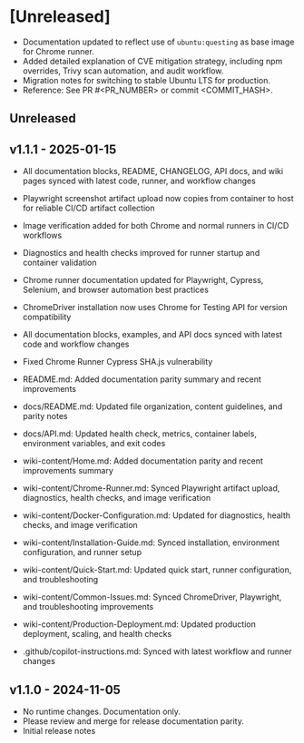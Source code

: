 # [Unreleased]
- Documentation updated to reflect use of `ubuntu:questing` as base image for Chrome runner.
- Added detailed explanation of CVE mitigation strategy, including npm overrides, Trivy scan automation, and audit workflow.
- Migration notes for switching to stable Ubuntu LTS for production.
- Reference: See PR #<PR_NUMBER> or commit <COMMIT_HASH>.
## Unreleased

## v1.1.1 - 2025-01-15

 - All documentation blocks, README, CHANGELOG, API docs, and wiki pages synced with latest code, runner, and workflow changes
 - Playwright screenshot artifact upload now copies from container to host for reliable CI/CD artifact collection
 - Image verification added for both Chrome and normal runners in CI/CD workflows
 - Diagnostics and health checks improved for runner startup and container validation
 - Chrome runner documentation updated for Playwright, Cypress, Selenium, and browser automation best practices
 - ChromeDriver installation now uses Chrome for Testing API for version compatibility
 - All documentation blocks, examples, and API docs synced with latest code and workflow changes
- Fixed Chrome Runner Cypress SHA.js vulnerability

 - README.md: Added documentation parity summary and recent improvements
 - docs/README.md: Updated file organization, content guidelines, and parity notes
 - docs/API.md: Updated health check, metrics, container labels, environment variables, and exit codes
 - wiki-content/Home.md: Added documentation parity and recent improvements summary
 - wiki-content/Chrome-Runner.md: Synced Playwright artifact upload, diagnostics, health checks, and image verification
 - wiki-content/Docker-Configuration.md: Updated for diagnostics, health checks, and image verification
 - wiki-content/Installation-Guide.md: Synced installation, environment configuration, and runner setup
 - wiki-content/Quick-Start.md: Updated quick start, runner configuration, and troubleshooting
 - wiki-content/Common-Issues.md: Synced ChromeDriver, Playwright, and troubleshooting improvements
 - wiki-content/Production-Deployment.md: Updated production deployment, scaling, and health checks
 - .github/copilot-instructions.md: Synced with latest workflow and runner changes
## v1.1.0 - 2024-11-05

 - No runtime changes. Documentation only.
 - Please review and merge for release documentation parity.
- Initial release notes
